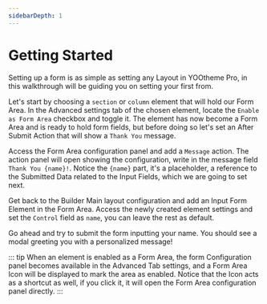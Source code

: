 ```yaml
---
sidebarDepth: 1
---
```


# Getting Started

Setting up a form is as simple as setting any Layout in YOOtheme Pro, in this walkthrough will be guiding you on setting your first from.

Let's start by choosing a `section` or `column` element that will hold our Form Area. In the Advanced settings tab of the chosen element, locate the `Enable as Form Area` checkbox and toggle it. The element has now become a Form Area and is ready to hold form fields, but before doing so let's set an After Submit Action that will show a `Thank You` message.

Access the Form Area configuration panel and add a `Message` action. The action panel will open showing the configuration, write in the message field `Thank You {name}!`. Notice the `{name}` part, it's a placeholder, a reference to the Submitted Data related to the Input Fields, which we are going to set next.

Get back to the Builder Main layout configuration and add an Input Form Element in the Form Area. Access the newly created element settings and set the `Control` field as `name`, you can leave the rest as default.

Go ahead and try to submit the form inputting your name. You should see a modal greeting you with a personalized message!

::: tip
When an element is enabled as a Form Area, the form Configuration panel becomes available in the Advanced Tab settings, and a Form Area Icon will be displayed to mark the area as enabled. Notice that the Icon acts as a shortcut as well, if you click it, it will open the Form Area configuration panel directly.
:::
